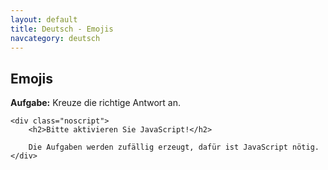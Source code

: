 ```yaml
---
layout: default
title: Deutsch - Emojis
navcategory: deutsch
---
```


## Emojis

**Aufgabe:** Kreuze die richtige Antwort an.

<script type="text/javascript">

    var data = [
        ["&#128512;", "Hallo sagen, Freude oder einen kurzen Text auflockern."],
        ["&#128514;", "Etwas ist so unfassbar lustig, dass man Tränen lacht."],
        ["&#129392;", "Man ist verliebt, schwebt auf Wolke 7."],
        ["&#129315;", "Das ist so witzig, ich kriege mich nicht mehr ein!"],
        ["&#128519;", "Jemand vollbringt gute Taten, ist besonders lieb, unschuldig und verhält sich vorbildlich."],
        ["&#129321;", "Sehr begeistert und schon voller Vorfreude."],
        ["&#128539;", "Smiley hat einen Scherz gemacht, albert rum oder will mit dem Chatpartner flirten."],
        ["&#129297;", "Smiley hat gewonnen oder wittert eine finanzielle Chance."],
        ["&#129303;", "Smiley möchte dich umarmen."],
        //["&#129323;", "Shushing Face"],
        ["&#129296;", "Die Lippen sind versiegelt. Das Geheimnis ist sicher."],
        ["&#128566;", "Jemand möchte oder kann in schwierigen Gesprächen nichts sagen. "],
        ["&#128580;", "Findet die momentane Situation langweilig und nervig. "],
/*            Lying Face  U+1F925 &#129317
            Sleepy Face U+1F62A &#128554
            Face With Medical Mask  U+1F637 &#128567;", "Die Maske dient dem Schutz. Entweder um sich selbst oder andere vor Ansteckung zu schützen. Jemand befindet sich im Krankenhause, muss zum Arzt oder hat sich eine Krankheit eingefangen. 
            Face With Thermometer   U+1F912 &#129298;", "Das traurige Gesicht mit dem Thermometer im Mund drückt Krankheit aus. Man hat sich eine Grippe eingefangen oder eine andere Krankheit, die mit Fieber einhergeht. Oder ist besorgt, krank zu werden.
            Face With Head-Bandage  U+1F915 &#129301;", "Betrübt dreinschauendes Gesicht mit Kopfverband: Jemand ist krank, hatte einen Unfall oder ist im Krankenhaus. Die Bandage symbolisiert gesundheitliche Probleme.
            Smiling Face With Sunglasses    U+1F60E &#128526
            Nerd Face   U+1F913 &#129299;", "Riesige Brille, unbeholfenes Lächeln und Hasenzähne. Wird spaßig oder ironisch verwendet für Streber oder um auszudrücken, wie schlau man selbst ist. Stereotyp eines Nerds; einer intelligenten aber komisch gekleideten Person mit sozialen Defiziten.
            Face With Monocle   U+1F9D0 &#129488;", "Ein Monokel ist eine Sehhilfe mit nur einem Glas. Galt Ende des 19. Jahrhunderts als Statussymbol. Etwas erscheint verdächtig! Das Smiley wirft einen mahnenden Blick in die Runde. Die „upper-class“ Version des Grübelnden Smileys.
            Face With Open Mouth    U+1F62E &#128558
            Hushed Face U+1F62F &#128559
😲   Astonished Face U+1F632 &#128562
😳   Flushed Face    U+1F633 &#128563
🥺   Pleading Face   U+1F97A &#129402
😦   Frowning Face With Open Mouth   U+1F626 &#128550
😧   Anguished Face  U+1F627 &#128551
😨   Fearful Face    U+1F628 &#128552
😰   Anxious Face With Sweat U+1F630 &#128560
😥   Sad But Relieved Face   U+1F625 &#128549
😢   Crying Face U+1F622 &#128546
😭   Loudly Crying Face  U+1F62D &#128557
😱   Face Screaming In Fear  U+1F631 &#128561
😖   Confounded Face U+1F616 &#128534
😣   Persevering Face    U+1F623 &#128547
😞   Disappointed Face   U+1F61E &#128542
😓   Downcast Face With Sweat    U+1F613 &#128531
😩   Weary Face  U+1F629 &#128553
See-No-Evil Monkey  U+1F648 &#128584
🙉   Hear-No-Evil Monkey U+1F649 &#128585
🙊   Speak-No-Evil Monkey    U+1F64A &#128586
💯   Hundred Points  U+1F4AF &#128175
💢   Anger Symbol    U+1F4A2 &#128162
💥   Collision   U+1F4A5 &#128165
💫   Dizzy   U+1F4AB &#128171
💦   Sweat Droplets  U+1F4A6 &#128166
💨   Dashing Away    U+1F4A8 &#128168
🕳   Hole    U+1F573 &#128371
💣   Bomb    U+1F4A3 &#128163
💬   Speech Balloon  U+1F4AC &#128172
🗨   Left Speech Bubble  U+1F5E8 &#128488
🗯   Right Anger Bubble  U+1F5EF &#128495
💭   Thought Balloon U+1F4AD 
Waving Hand U+1F44B &#128075
🤚   Raised Back Of Hand U+1F91A &#129306
🖐   Hand With Fingers Splayed   U+1F590 &#128400
✋   Raised Hand U+270B  &#9995
🖖   Vulcan Salute   U+1F596 &#128406
👌   Ok Hand U+1F44C &#128076
✌   Victory Hand    U+270C  &#9996
🤞   Crossed Fingers U+1F91E &#129310
🤟   Love-You Gesture    U+1F91F &#129311
🤘   Sign Of The Horns   U+1F918 &#129304
🤙   Call Me Hand    U+1F919 &#129305
👈   Backhand Index Pointing Left    U+1F448 &#128072
👉   Backhand Index Pointing Right   U+1F449 &#128073
👆   Backhand Index Pointing Up  U+1F446 &#128070
🖕   Middle Finger   U+1F595 &#128405
👇   Backhand Index Pointing Down    U+1F447 &#128071
☝   Index Pointing Up   U+261D  &#9757
👍   Thumbs Up   U+1F44D &#128077
👎   Thumbs Down U+1F44E &#128078
✊   Raised Fist U+270A  &#9994
👊   Oncoming Fist   U+1F44A &#128074
Emoticon, Smiley    Description Unicode Hex HTML Dec Code
🤛   Left-Facing Fist    U+1F91B &#129307
🤜   Right-Facing Fist   U+1F91C &#129308
👏   Clapping Hands  U+1F44F &#128079
🙌   Raising Hands   U+1F64C &#128588
👐   Open Hands  U+1F450 &#128080
🤲   Palms Up Together   U+1F932 &#129330
🤝   Handshake   U+1F91D &#129309
🙏   Folded Hands    U+1F64F &#128591

Eggplant Emoji  U+1F346 &#127814
Male Symbol &#9794;
♀   Female Symbol   &#9792;
⚥   Male and Female Symbol  &#9893;
⚢   Doubled Female Symbol   &#9890;
⚣   Doubled Male Symbol &#9891;
⚤   Interlocked Female And Male Symbol  &#9892;
⚦   Male With Stroke Symbol &#9894;
⚧   Male With Stroke And Male And Female    &#9895;
⚨   Vertical Male With Stroke Symbol    &#9896;
⚩   Horizontal Male With Stroke Symbol  &#9897;
*/
    ];

    var already = new Array();

    document.write("<table class=\"emoji\">");
    for (let i = 0; i < 7; i++) {
        let a;
        let key;
        do {
            a = Math.floor(Math.random() * data.length);
            key = a;
        } while (already.indexOf(key) != -1);

        document.write("<tr><td class=\"emoji-symbol\">");
        document.write(data[a][0])
        document.write("</td><td class=\"emoji-descr\">");

        const correct_solution = Math.floor(Math.random() * 4);
        const already_solutions = new Array();
        for (let j = 0; j < 4; j++) {
            if (j === correct_solution) {
                document.write(" <i class=\"far fa-square\"></i> &nbsp;&nbsp;&nbsp; " + data[a][1] + "<br/>");
            } else {
                let b;
                do {
                    b = Math.floor(Math.random() * data.length);
                } while (already_solutions.indexOf(b) != -1 || b === a);
                document.write(" <i class=\"far fa-square\"></i> &nbsp;&nbsp;&nbsp; " + data[b][1] + "<br/>");
                already_solutions.push(b);
            }
        }
        document.write("</td>");

        document.write("</tr>\n");
        already.push(key);
    }
    document.write("</table>");

</script><noscript>
    <div class="noscript">
        <h2>Bitte aktivieren Sie JavaScript!</h2>

        Die Aufgaben werden zufällig erzeugt, dafür ist JavaScript nötig.
    </div>
</noscript>

